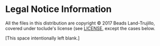 Legal Notice Information
========================

All the files in this distribution are copyright © 2017 Beads Land-Trujillo, covered under toclude's license (see [LICENSE](LICENSE.md), except the cases below.


[This space intentionally left blank.]
